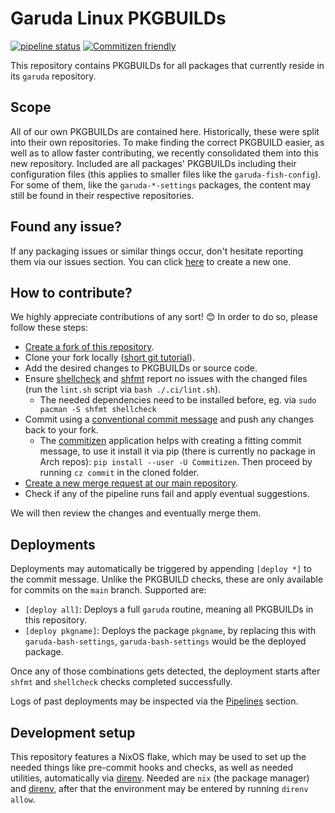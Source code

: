 # Garuda Linux PKGBUILDs

[![pipeline status](https://gitlab.com/garuda-linux/pkgbuilds/badges/main/pipeline.svg)](https://gitlab.com/garuda-linux/pkgbuilds/-/commits/main) [![Commitizen friendly](https://img.shields.io/badge/commitizen-friendly-brightgreen.svg)](http://commitizen.github.io/cz-cli/)

This repository contains PKGBUILDs for all packages that currently reside in its `garuda` repository.

## Scope

All of our own PKGBUILDs are contained here. Historically, these were split into their own repositories. To make finding the correct PKGBUILD easier, as well as to allow faster contributing, we recently consolidated them into this new repository. Included are all packages' PKGBUILDs including their configuration files (this applies to smaller files like the `garuda-fish-config`). For some of them, like the `garuda-*-settings` packages, the content may still be found in their respective repositories.

## Found any issue?

If any packaging issues or similar things occur, don't hesitate reporting them via our issues section. You can click [here](https://gitlab.com/garuda-linux/pkgbuilds/-/issues/new) to create a new one.

## How to contribute?

We highly appreciate contributions of any sort! 😊 In order to do so, please follow these steps:

- [Create a fork of this repository](https://gitlab.com/garuda-linux/pkgbuilds/-/forks/new).
- Clone your fork locally ([short git tutorial](https://rogerdudler.github.io/git-guide/)).
- Add the desired changes to PKGBUILDs or source code.
- Ensure [shellcheck](https://www.shellcheck.net) and [shfmt](https://github.com/patrickvane/shfmt) report no issues with the changed files (run the `lint.sh` script via `bash ./.ci/lint.sh`).
  - The needed dependencies need to be installed before, eg. via `sudo pacman -S shfmt shellcheck`
- Commit using a [conventional commit message](https://www.conventionalcommits.org/en/v1.0.0/#summary) and push any changes back to your fork.
  - The [commitizen](https://github.com/commitizen-tools/commitizen) application helps with creating a fitting commit message, to use it install it via pip (there is currently no package in Arch repos): `pip install --user -U Commitizen`. Then proceed by running `cz commit` in the cloned folder.
- [Create a new merge request at our main repository](https://gitlab.com/garuda-linux/pkgbuilds/-/merge_requests/new).
- Check if any of the pipeline runs fail and apply eventual suggestions.

We will then review the changes and eventually merge them.

## Deployments

Deployments may automatically be triggered by appending `[deploy *]` to the commit message. Unlike the PKGBUILD checks, these are only available for commits on the `main` branch. Supported are:

- `[deploy all]`: Deploys a full `garuda` routine, meaning all PKGBUILDs in this repository.
- `[deploy pkgname]`: Deploys the package `pkgname`, by replacing this with `garuda-bash-settings`, `garuda-bash-settings` would be the deployed package.

Once any of those combinations gets detected, the deployment starts after `shfmt` and `shellcheck` checks completed successfully.

Logs of past deployments may be inspected via the [Pipelines](https://gitlab.com/garuda-linux/pkgbuilds/-/pipelines) section.

## Development setup

This repository features a NixOS flake, which may be used to set up the needed things like pre-commit hooks and checks, as well as needed utilities, automatically via [direnv](https://direnv.net/). Needed are `nix` (the package manager) and [direnv](https://direnv.net/), after that the environment may be entered by running `direnv allow`.
